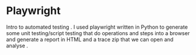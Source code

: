 # Playwright
Intro to automated testing . I used playwright written in Python to generate some unit testing/script testing that do operations and steps into a browser and generate a report in HTML and a trace zip that we can open and analyse .


